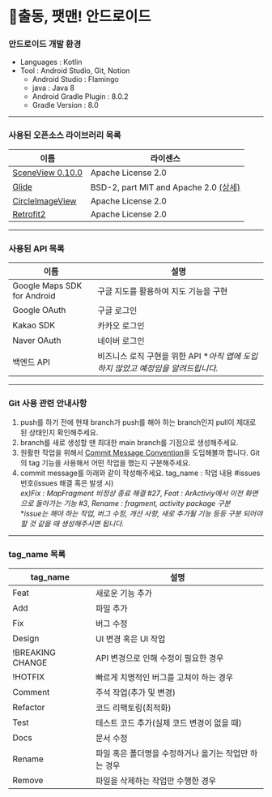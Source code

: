 # 🚀출동, 팻맨! 안드로이드
### 안드로이드 개발 환경
 - Languages : Kotlin
 - Tool : Android Studio, Git, Notion
    - Android Studio : Flamingo
    - java : Java 8
    - Android Gradle Plugin : 8.0.2
    - Gradle Version : 8.0
 - - -
### 사용된 오픈소스 라이브러리 목록
| 이름 | 라이센스 |
|---|---|
|[SceneView 0.10.0](https://github.com/SceneView/sceneview-android) | Apache License 2.0 |
|[Glide](https://github.com/bumptech/glide) | BSD-2, part MIT and Apache 2.0 [(상세)](https://github.com/bumptech/glide/blob/master/LICENSE) |
|[CircleImageView](https://github.com/hdodenhof/CircleImageView) | Apache License 2.0 |
|[Retrofit2](https://square.github.io/retrofit/) | Apache License 2.0 |
- - -
### 사용된 API 목록
| 이름 | 설명 |
|---|---|
| Google Maps SDK for Android | 구글 지도를 활용하여 지도 기능을 구현
| Google OAuth | 구글 로그인 |
| Kakao SDK | 카카오 로그인 |
| Naver OAuth | 네이버 로그인 |
| 백엔드 API | 비즈니스 로직 구현을 위한 API **아직 앱에 도입하지 않았고 예정임을 알려드립니다.* |

- - -
### Git 사용 관련 안내사항
1. push를 하기 전에 현재 branch가 push를 해야 하는 branch인지 pull이 제대로 된 상태인지 확인해주세요.
2. branch를 새로 생성할 땐 최대한 main branch를 기점으로 생성해주세요.
3. 원활한 작업을 위해서 [Commit Message Convention](https://www.conventionalcommits.org/en/v1.0.0/)을 도입해볼까 합니다. Git의 tag 기능을 사용해서 어떤 작업을 했는지 구분해주세요. 
4. commit message를 아래와 같이 작성해주세요.
    tag_name : 작업 내용 #issues 번호(issues 해결 혹은 발생 시) <br/>
    *ex)Fix : MapFragment 비정상 종료 해결 #27*, *Feat : ArActiviy에서 이전 화면으로 돌아가는 기능 #3*, *Rename : fragment, activity package 구분* <br/>
    **issue는 해야 하는 작업, 버그 수정, 개선 사항, 새로 추가될 기능 등등 구분 되어야 할 것 같을 때 생성해주시면 됩니다.*
- - -
### tag_name 목록
| tag_name | 설명 |
|---|---|
| Feat | 새로운 기능 추가 |
| Add | 파일 추가 |
| Fix | 버그 수정 |
| Design | UI 변경 혹은 UI 작업 |
| !BREAKING CHANGE | API 변경으로 인해 수정이 필요한 경우 |
| !HOTFIX | 빠르게 치명적인 버그를 고쳐야 하는 경우 |
| Comment | 주석 작업(추가 및 변경) |
| Refactor | 코드 리팩토링(최적화) |
| Test | 테스트 코드 추가(실제 코드 변경이 없을 때) |
| Docs | 문서 수정
| Rename | 파일 혹은 폴더명을 수정하거나 옮기는 작업만 하는 경우 |
| Remove | 파일을 삭제하는 작업만 수행한 경우 |
